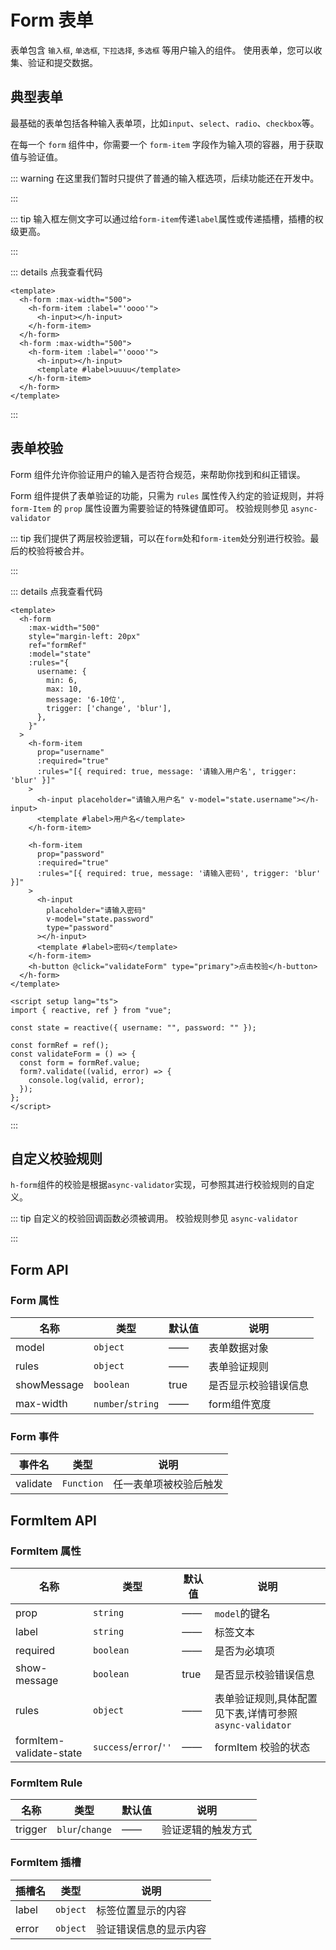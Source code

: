 # Form 表单

表单包含 `输入框`, `单选框`, `下拉选择`, `多选框` 等用户输入的组件。 使用表单，您可以收集、验证和提交数据。

## 典型表单

最基础的表单包括各种输入表单项，比如`input`、`select`、`radio`、`checkbox`等。

在每一个 `form` 组件中，你需要一个 `form-item` 字段作为输入项的容器，用于获取值与验证值。

::: warning
在这里我们暂时只提供了普通的输入框选项，后续功能还在开发中。

:::

<script setup>
    import Base from '../component/form/Base.vue'
    import Validate from '../component/form/Validate.vue'
</script>

::: tip
输入框左侧文字可以通过给`form-item`传递`label`属性或传递插槽，插槽的权级更高。

:::

<Base/>

::: details 点我查看代码

```vue
<template>
  <h-form :max-width="500">
    <h-form-item :label="'oooo'">
      <h-input></h-input>
    </h-form-item>
  </h-form>
  <h-form :max-width="500">
    <h-form-item :label="'oooo'">
      <h-input></h-input>
      <template #label>uuuu</template>
    </h-form-item>
  </h-form>
</template>
```

:::

## 表单校验

Form 组件允许你验证用户的输入是否符合规范，来帮助你找到和纠正错误。

Form 组件提供了表单验证的功能，只需为 `rules` 属性传入约定的验证规则，并将 `form-Item` 的 `prop` 属性设置为需要验证的特殊键值即可。 校验规则参见 `async-validator`

::: tip
我们提供了两层校验逻辑，可以在`form`处和`form-item`处分别进行校验。最后的校验将被合并。

:::


<Validate/>

::: details 点我查看代码

```vue
<template>
  <h-form
    :max-width="500"
    style="margin-left: 20px"
    ref="formRef"
    :model="state"
    :rules="{
      username: {
        min: 6,
        max: 10,
        message: '6-10位',
        trigger: ['change', 'blur'],
      },
    }"
  >
    <h-form-item
      prop="username"
      :required="true"
      :rules="[{ required: true, message: '请输入用户名', trigger: 'blur' }]"
    >
      <h-input placeholder="请输入用户名" v-model="state.username"></h-input>
      <template #label>用户名</template>
    </h-form-item>

    <h-form-item
      prop="password"
      :required="true"
      :rules="[{ required: true, message: '请输入密码', trigger: 'blur' }]"
    >
      <h-input
        placeholder="请输入密码"
        v-model="state.password"
        type="password"
      ></h-input>
      <template #label>密码</template>
    </h-form-item>
    <h-button @click="validateForm" type="primary">点击校验</h-button>
  </h-form>
</template>

<script setup lang="ts">
import { reactive, ref } from "vue";

const state = reactive({ username: "", password: "" });

const formRef = ref();
const validateForm = () => {
  const form = formRef.value;
  form?.validate((valid, error) => {
    console.log(valid, error);
  });
};
</script>
```

:::

## 自定义校验规则

`h-form`组件的校验是根据`async-validator`实现，可参照其进行校验规则的自定义。

::: tip
自定义的校验回调函数必须被调用。 校验规则参见 `async-validator`

:::

## Form API
### Form 属性
| 名称  | 类型   | 默认值    | 说明     |
| ----- | ------ | --------- | -------- |
| model | `object` |—— | 表单数据对象 |
| rules | `object` |—— | 表单验证规则 |
| showMessage | `boolean` |true | 是否显示校验错误信息 |
| max-width | `number`/`string` |—— | form组件宽度 |

### Form 事件
| 事件名  | 类型    | 说明     |
| ----- | ------  | -------- |
| validate | `Function`  | 任一表单项被校验后触发 |

## FormItem API
### FormItem 属性
| 名称  | 类型   | 默认值    | 说明     |
| ----- | ------ | --------- | -------- |
| prop |  `string` | —— | `model`的键名 |
| label | `string` | —— | 标签文本 |
| required | `boolean` | —— | 是否为必填项 |
| show-message | `boolean` | true | 是否显示校验错误信息 |
| rules | `object` | —— | 表单验证规则,具体配置见下表,详情可参照`async-validator` |
| formItem-validate-state | `success`/`error`/`''` | —— | formItem 校验的状态 |

### FormItem Rule
| 名称  | 类型   | 默认值    | 说明     |
| ----- | ------ | --------- | -------- |
| trigger | `blur`/`change` | —— |验证逻辑的触发方式 |

### FormItem 插槽
| 插槽名  | 类型     | 说明     |
| ----- | ------ | -------- |
| label |`object`| 标签位置显示的内容 |
| error |`object`| 验证错误信息的显示内容 |